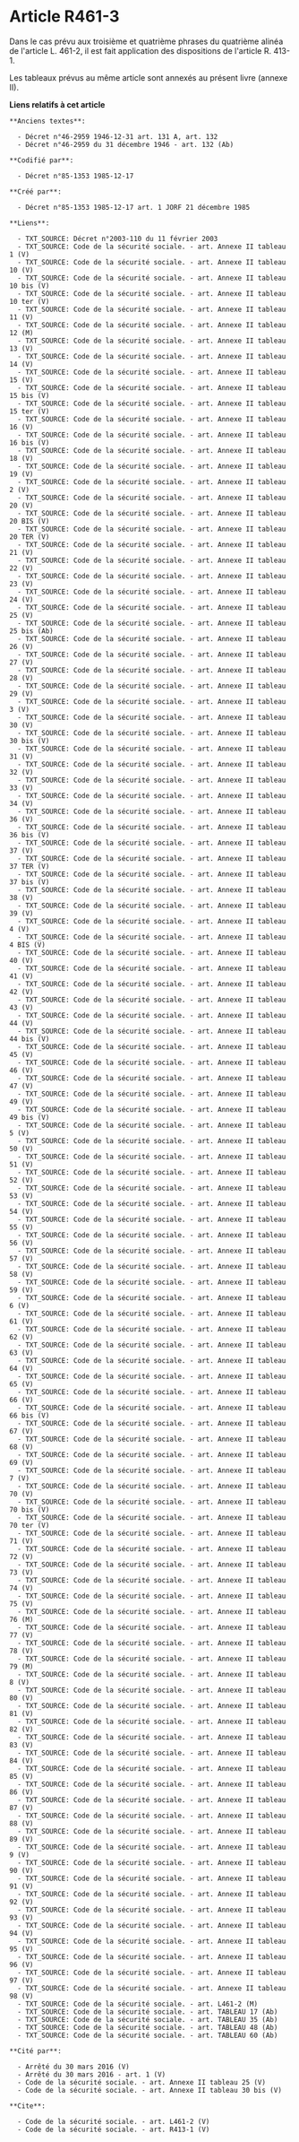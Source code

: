 # Article R461-3

Dans le cas prévu aux troisième et quatrième phrases du quatrième alinéa de l'article L. 461-2, il est fait application des
dispositions de l'article R. 413-1. 

Les tableaux prévus au même article sont annexés au présent livre (annexe II).

**Liens relatifs à cet article**

	**Anciens textes**:

	  - Décret n°46-2959 1946-12-31 art. 131 A, art. 132
	  - Décret n°46-2959 du 31 décembre 1946 - art. 132 (Ab)

	**Codifié par**:

	  - Décret n°85-1353 1985-12-17

	**Créé par**:

	  - Décret n°85-1353 1985-12-17 art. 1 JORF 21 décembre 1985

	**Liens**:

	  - TXT_SOURCE: Décret n°2003-110 du 11 février 2003
	  - TXT_SOURCE: Code de la sécurité sociale. - art. Annexe II tableau 1 (V)
	  - TXT_SOURCE: Code de la sécurité sociale. - art. Annexe II tableau 10 (V)
	  - TXT_SOURCE: Code de la sécurité sociale. - art. Annexe II tableau 10 bis (V)
	  - TXT_SOURCE: Code de la sécurité sociale. - art. Annexe II tableau 10 ter (V)
	  - TXT_SOURCE: Code de la sécurité sociale. - art. Annexe II tableau 11 (V)
	  - TXT_SOURCE: Code de la sécurité sociale. - art. Annexe II tableau 12 (M)
	  - TXT_SOURCE: Code de la sécurité sociale. - art. Annexe II tableau 13 (V)
	  - TXT_SOURCE: Code de la sécurité sociale. - art. Annexe II tableau 14 (V)
	  - TXT_SOURCE: Code de la sécurité sociale. - art. Annexe II tableau 15 (V)
	  - TXT_SOURCE: Code de la sécurité sociale. - art. Annexe II tableau 15 bis (V)
	  - TXT_SOURCE: Code de la sécurité sociale. - art. Annexe II tableau 15 ter (V)
	  - TXT_SOURCE: Code de la sécurité sociale. - art. Annexe II tableau 16 (V)
	  - TXT_SOURCE: Code de la sécurité sociale. - art. Annexe II tableau 16 bis (V)
	  - TXT_SOURCE: Code de la sécurité sociale. - art. Annexe II tableau 18 (V)
	  - TXT_SOURCE: Code de la sécurité sociale. - art. Annexe II tableau 19 (V)
	  - TXT_SOURCE: Code de la sécurité sociale. - art. Annexe II tableau 2 (V)
	  - TXT_SOURCE: Code de la sécurité sociale. - art. Annexe II tableau 20 (V)
	  - TXT_SOURCE: Code de la sécurité sociale. - art. Annexe II tableau 20 BIS (V)
	  - TXT_SOURCE: Code de la sécurité sociale. - art. Annexe II tableau 20 TER (V)
	  - TXT_SOURCE: Code de la sécurité sociale. - art. Annexe II tableau 21 (V)
	  - TXT_SOURCE: Code de la sécurité sociale. - art. Annexe II tableau 22 (V)
	  - TXT_SOURCE: Code de la sécurité sociale. - art. Annexe II tableau 23 (V)
	  - TXT_SOURCE: Code de la sécurité sociale. - art. Annexe II tableau 24 (V)
	  - TXT_SOURCE: Code de la sécurité sociale. - art. Annexe II tableau 25 (V)
	  - TXT_SOURCE: Code de la sécurité sociale. - art. Annexe II tableau 25 bis (Ab)
	  - TXT_SOURCE: Code de la sécurité sociale. - art. Annexe II tableau 26 (V)
	  - TXT_SOURCE: Code de la sécurité sociale. - art. Annexe II tableau 27 (V)
	  - TXT_SOURCE: Code de la sécurité sociale. - art. Annexe II tableau 28 (V)
	  - TXT_SOURCE: Code de la sécurité sociale. - art. Annexe II tableau 29 (V)
	  - TXT_SOURCE: Code de la sécurité sociale. - art. Annexe II tableau 3 (V)
	  - TXT_SOURCE: Code de la sécurité sociale. - art. Annexe II tableau 30 (V)
	  - TXT_SOURCE: Code de la sécurité sociale. - art. Annexe II tableau 30 bis (V)
	  - TXT_SOURCE: Code de la sécurité sociale. - art. Annexe II tableau 31 (V)
	  - TXT_SOURCE: Code de la sécurité sociale. - art. Annexe II tableau 32 (V)
	  - TXT_SOURCE: Code de la sécurité sociale. - art. Annexe II tableau 33 (V)
	  - TXT_SOURCE: Code de la sécurité sociale. - art. Annexe II tableau 34 (V)
	  - TXT_SOURCE: Code de la sécurité sociale. - art. Annexe II tableau 36 (V)
	  - TXT_SOURCE: Code de la sécurité sociale. - art. Annexe II tableau 36 bis (V)
	  - TXT_SOURCE: Code de la sécurité sociale. - art. Annexe II tableau 37 (V)
	  - TXT_SOURCE: Code de la sécurité sociale. - art. Annexe II tableau 37 TER (V)
	  - TXT_SOURCE: Code de la sécurité sociale. - art. Annexe II tableau 37 bis (V)
	  - TXT_SOURCE: Code de la sécurité sociale. - art. Annexe II tableau 38 (V)
	  - TXT_SOURCE: Code de la sécurité sociale. - art. Annexe II tableau 39 (V)
	  - TXT_SOURCE: Code de la sécurité sociale. - art. Annexe II tableau 4 (V)
	  - TXT_SOURCE: Code de la sécurité sociale. - art. Annexe II tableau 4 BIS (V)
	  - TXT_SOURCE: Code de la sécurité sociale. - art. Annexe II tableau 40 (V)
	  - TXT_SOURCE: Code de la sécurité sociale. - art. Annexe II tableau 41 (V)
	  - TXT_SOURCE: Code de la sécurité sociale. - art. Annexe II tableau 42 (V)
	  - TXT_SOURCE: Code de la sécurité sociale. - art. Annexe II tableau 43 (V)
	  - TXT_SOURCE: Code de la sécurité sociale. - art. Annexe II tableau 44 (V)
	  - TXT_SOURCE: Code de la sécurité sociale. - art. Annexe II tableau 44 bis (V)
	  - TXT_SOURCE: Code de la sécurité sociale. - art. Annexe II tableau 45 (V)
	  - TXT_SOURCE: Code de la sécurité sociale. - art. Annexe II tableau 46 (V)
	  - TXT_SOURCE: Code de la sécurité sociale. - art. Annexe II tableau 47 (V)
	  - TXT_SOURCE: Code de la sécurité sociale. - art. Annexe II tableau 49 (V)
	  - TXT_SOURCE: Code de la sécurité sociale. - art. Annexe II tableau 49 bis (V)
	  - TXT_SOURCE: Code de la sécurité sociale. - art. Annexe II tableau 5 (V)
	  - TXT_SOURCE: Code de la sécurité sociale. - art. Annexe II tableau 50 (V)
	  - TXT_SOURCE: Code de la sécurité sociale. - art. Annexe II tableau 51 (V)
	  - TXT_SOURCE: Code de la sécurité sociale. - art. Annexe II tableau 52 (V)
	  - TXT_SOURCE: Code de la sécurité sociale. - art. Annexe II tableau 53 (V)
	  - TXT_SOURCE: Code de la sécurité sociale. - art. Annexe II tableau 54 (V)
	  - TXT_SOURCE: Code de la sécurité sociale. - art. Annexe II tableau 55 (V)
	  - TXT_SOURCE: Code de la sécurité sociale. - art. Annexe II tableau 56 (V)
	  - TXT_SOURCE: Code de la sécurité sociale. - art. Annexe II tableau 57 (V)
	  - TXT_SOURCE: Code de la sécurité sociale. - art. Annexe II tableau 58 (V)
	  - TXT_SOURCE: Code de la sécurité sociale. - art. Annexe II tableau 59 (V)
	  - TXT_SOURCE: Code de la sécurité sociale. - art. Annexe II tableau 6 (V)
	  - TXT_SOURCE: Code de la sécurité sociale. - art. Annexe II tableau 61 (V)
	  - TXT_SOURCE: Code de la sécurité sociale. - art. Annexe II tableau 62 (V)
	  - TXT_SOURCE: Code de la sécurité sociale. - art. Annexe II tableau 63 (V)
	  - TXT_SOURCE: Code de la sécurité sociale. - art. Annexe II tableau 64 (V)
	  - TXT_SOURCE: Code de la sécurité sociale. - art. Annexe II tableau 65 (V)
	  - TXT_SOURCE: Code de la sécurité sociale. - art. Annexe II tableau 66 (V)
	  - TXT_SOURCE: Code de la sécurité sociale. - art. Annexe II tableau 66 bis (V)
	  - TXT_SOURCE: Code de la sécurité sociale. - art. Annexe II tableau 67 (V)
	  - TXT_SOURCE: Code de la sécurité sociale. - art. Annexe II tableau 68 (V)
	  - TXT_SOURCE: Code de la sécurité sociale. - art. Annexe II tableau 69 (V)
	  - TXT_SOURCE: Code de la sécurité sociale. - art. Annexe II tableau 7 (V)
	  - TXT_SOURCE: Code de la sécurité sociale. - art. Annexe II tableau 70 (V)
	  - TXT_SOURCE: Code de la sécurité sociale. - art. Annexe II tableau 70 bis (V)
	  - TXT_SOURCE: Code de la sécurité sociale. - art. Annexe II tableau 70 ter (V)
	  - TXT_SOURCE: Code de la sécurité sociale. - art. Annexe II tableau 71 (V)
	  - TXT_SOURCE: Code de la sécurité sociale. - art. Annexe II tableau 72 (V)
	  - TXT_SOURCE: Code de la sécurité sociale. - art. Annexe II tableau 73 (V)
	  - TXT_SOURCE: Code de la sécurité sociale. - art. Annexe II tableau 74 (V)
	  - TXT_SOURCE: Code de la sécurité sociale. - art. Annexe II tableau 75 (V)
	  - TXT_SOURCE: Code de la sécurité sociale. - art. Annexe II tableau 76 (M)
	  - TXT_SOURCE: Code de la sécurité sociale. - art. Annexe II tableau 77 (V)
	  - TXT_SOURCE: Code de la sécurité sociale. - art. Annexe II tableau 78 (V)
	  - TXT_SOURCE: Code de la sécurité sociale. - art. Annexe II tableau 79 (M)
	  - TXT_SOURCE: Code de la sécurité sociale. - art. Annexe II tableau 8 (V)
	  - TXT_SOURCE: Code de la sécurité sociale. - art. Annexe II tableau 80 (V)
	  - TXT_SOURCE: Code de la sécurité sociale. - art. Annexe II tableau 81 (V)
	  - TXT_SOURCE: Code de la sécurité sociale. - art. Annexe II tableau 82 (V)
	  - TXT_SOURCE: Code de la sécurité sociale. - art. Annexe II tableau 83 (V)
	  - TXT_SOURCE: Code de la sécurité sociale. - art. Annexe II tableau 84 (V)
	  - TXT_SOURCE: Code de la sécurité sociale. - art. Annexe II tableau 85 (V)
	  - TXT_SOURCE: Code de la sécurité sociale. - art. Annexe II tableau 86 (V)
	  - TXT_SOURCE: Code de la sécurité sociale. - art. Annexe II tableau 87 (V)
	  - TXT_SOURCE: Code de la sécurité sociale. - art. Annexe II tableau 88 (V)
	  - TXT_SOURCE: Code de la sécurité sociale. - art. Annexe II tableau 89 (V)
	  - TXT_SOURCE: Code de la sécurité sociale. - art. Annexe II tableau 9 (V)
	  - TXT_SOURCE: Code de la sécurité sociale. - art. Annexe II tableau 90 (V)
	  - TXT_SOURCE: Code de la sécurité sociale. - art. Annexe II tableau 91 (V)
	  - TXT_SOURCE: Code de la sécurité sociale. - art. Annexe II tableau 92 (V)
	  - TXT_SOURCE: Code de la sécurité sociale. - art. Annexe II tableau 93 (V)
	  - TXT_SOURCE: Code de la sécurité sociale. - art. Annexe II tableau 94 (V)
	  - TXT_SOURCE: Code de la sécurité sociale. - art. Annexe II tableau 95 (V)
	  - TXT_SOURCE: Code de la sécurité sociale. - art. Annexe II tableau 96 (V)
	  - TXT_SOURCE: Code de la sécurité sociale. - art. Annexe II tableau 97 (V)
	  - TXT_SOURCE: Code de la sécurité sociale. - art. Annexe II tableau 98 (V)
	  - TXT_SOURCE: Code de la sécurité sociale. - art. L461-2 (M)
	  - TXT_SOURCE: Code de la sécurité sociale. - art. TABLEAU 17 (Ab)
	  - TXT_SOURCE: Code de la sécurité sociale. - art. TABLEAU 35 (Ab)
	  - TXT_SOURCE: Code de la sécurité sociale. - art. TABLEAU 48 (Ab)
	  - TXT_SOURCE: Code de la sécurité sociale. - art. TABLEAU 60 (Ab)

	**Cité par**:

	  - Arrêté du 30 mars 2016 (V)
	  - Arrêté du 30 mars 2016 - art. 1 (V)
	  - Code de la sécurité sociale. - art. Annexe II tableau 25 (V)
	  - Code de la sécurité sociale. - art. Annexe II tableau 30 bis (V)

	**Cite**:

	  - Code de la sécurité sociale. - art. L461-2 (V)
	  - Code de la sécurité sociale. - art. R413-1 (V)
